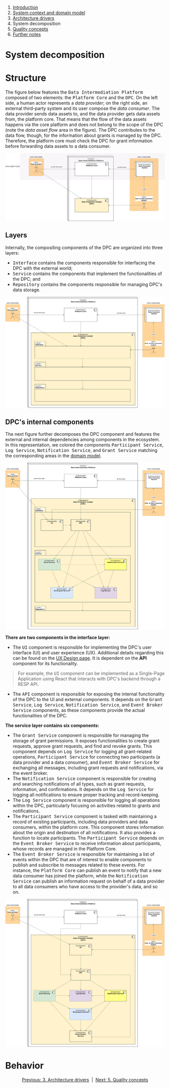 1. [Introduction](index.md)
2. [System context and domain model](system-context.md)
3. [Architecture drivers](drivers.md)
4. System decomposition
5. [Quality concepts](quality.md)
6. [Further notes](conclusion.md)

# System decomposition

# Structure

The figure below features the <kbd>Data Intermediation Platform</kbd> composed of two elements: the <kbd>Platform Core</kbd> and the <kbd>DPC</kbd>. On the left side, a human actor represents a _data provider_; on the right side, an external third-party system and its user compose the _data consumer_. The data provider sends data assets to, and the data provider gets data assets from, the platform core. That means that the flow of the data assets happens via the core platform and does not belong to the scope of the DPC (note the _data asset flow_ area in the figure). The DPC contributes to the data flow, though, for the information about grants is managed by the DPC. Therefore, the platform core must check the DPC for grant information before forwarding data assets to a data consumer.

![first decomposition](images/diagram_decomposition-1.svg)

## Layers

Internally, the compositing components of the DPC are organized into three layers: 

- <kbd>Interface</kbd> contains the components responsible for interfacing the DPC with the external world;
- <kbd>Service</kbd> contains the components that implement the functionalities of the DPC; and
- <kbd>Repository</kbd> contains the components responsible for managing DPC's data storage.

![first decomposition](images/diagram_decomposition-layers.svg)

## DPC's internal components

The next figure further decomposes the DPC component and features the external and internal dependencies among components in the ecosystem. In this representation, we colored the components <kbd>Participant Service</kbd>, <kbd>Log Service</kbd>, <kbd>Notification Service</kbd>, and <kbd>Grant Service</kbd> matching the corresponding areas in the [domain model](system-context.md#domain-model).

![first decomposition](images/diagram_decomposition-layers-components.svg)

**There are two components in the interface layer:**

- The <kbd>UI</kbd> component is responsible for implementing the DPC's user interface (UI) and user experience (UX). Additional details regarding this can be found on the [UX Design page](../UX-Design/index.md). It is dependent on the **API** component for its functionality.
> For example, the <kbd>UI</kbd> component can be implemented as a Single-Page Application using React that interacts with DPC's backend through a RESP API.
- The <kbd>API</kbd> component is responsible for exposing the internal functionality of the DPC to the UI and external components. It depends on the <kbd>Grant Service</kbd>, <kbd>Log Service</kbd>, <kbd>Notification Service</kbd>, and <kbd>Event Broker Service</kbd> components, as these components provide the actual functionalities of the DPC.

**The service layer contains six components:**

- The <kbd>Grant Service</kbd> component is responsible for managing the storage of grant permissions. It exposes functionalities to create grant requests, approve grant requests, and find and revoke grants. This component depends on <kbd>Log Service</kbd> for logging all grant-related operations, <kbd>Participant Service</kbd> for connecting two participants (a data provider and a data consumer), and <kbd>Event Broker Service</kbd> for exchanging all messages, including grant requests and notifications, via the event broker.
- The <kbd>Notification Service</kbd> component is responsible for creating and searching notifications of all types, such as grant requests, information, and confirmations. It depends on the <kbd>Log Service</kbd> for logging all notifications to ensure proper tracking and record-keeping.
- The <kbd>Log Service</kbd> component is responsible for logging all operations within the DPC, particularly focusing on activities related to grants and notifications.
- The <kbd>Participant Service</kbd> component is tasked with maintaining a record of existing participants, including data providers and data consumers, within the platform core. This component stores information about the origin and destination of all notifications. It also provides a function to locate participants. The <kbd>Participant Service</kbd> depends on the <kbd>Event Broker Service</kbd> to receive information about participants, whose records are managed in the Platform Core.
- The <kbd>Event Broker Service</kbd> is responsible for maintaining a list of events within the DPC that are of interest to enable components to publish and subscribe to messages related to these events. For instance, the <kbd>Platform Core</kbd> can publish an event to notify that a new data consumer has joined the platform, while the <kbd>Notification Service</kbd> can publish an information request on behalf of a data provider to all data consumers who have access to the provider's data, and so on.


![first decomposition](images/diagram_decomposition-2.svg)



# Behavior

<p align="center">
    <a href="system-context.md">Previous: 3. Architecture drivers</a>&nbsp; | &nbsp;<a href="decomposition.md">Next: 5. Quality concepts</a>
</p>
